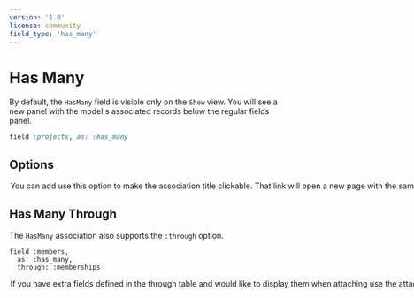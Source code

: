 ```yaml
---
version: '1.0'
license: community
field_type: 'has_many'
---
```


# Has Many

By default, the `HasMany` field is visible only on the `Show` view. You will see a new panel with the model's associated records below the regular fields panel.

```ruby
field :projects, as: :has_many
```

## Options

<!-- @include: ./../common/associations_searchable_option_common.md-->
<!-- @include: ./../common/associations_attach_scope_option_common.md-->
<!-- @include: ./../common/associations_scope_option_common.md-->
<!-- @include: ./../common/associations_description_option_common.md-->
<!-- @include: ./../common/associations_use_resource_option_common.md-->
<!-- @include: ./../common/associations_discreet_pagination_option_common.md-->
<!-- @include: ./../common/associations_hide_search_input_option_common.md-->
<!-- @include: ./../common/associations_link_to_child_resource_common.md-->

<!-- @include: ./../common/search_query_scope_common.md-->


<Option name="`linkable`">
You can add use this option to make the association title clickable. That link will open a new page with the same view.

This feature doesn't go deeper than this. It just helps you see the association table easier in a separate page.

<Image src="/assets/img/3_0/has_many/linkable.gif" width="1200" height="875" alt="" />
</Option>

## Has Many Through

The `HasMany` association also supports the `:through` option.

```ruby{3}
field :members,
  as: :has_many,
  through: :memberships
```
<Option name="`attach_fields`">

If you have extra fields defined in the through table and would like to display them when attaching use the `attach_fields` option.

```ruby{4,5,6}
field :patrons,
  as: :has_many,
  through: :patronships,
  attach_fields: -> {
    field :review, as: :text
  }
```

<Image src="/assets/img/3_0/has_many/attach-fields.gif" width="540" height="304" alt="" />
</Option>

<!-- @include: ./../common/show_on_edit_common.md-->
<!-- @include: ./../common/scopes_common.md-->
<!-- @include: ./../common/show_hide_buttons_common.md-->
<!-- @include: ./../common/reloadable.md-->
<!-- @include: ./../common/association.md-->
